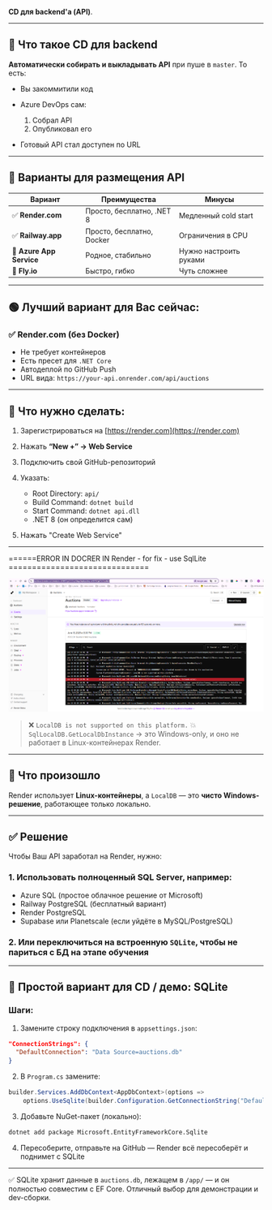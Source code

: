 **CD для backend'а (API)**.

---

## 🧩 Что такое CD для backend

**Автоматически собирать и выкладывать API** при пуше в `master`. То есть:

* Вы закоммитили код
* Azure DevOps сам:

  1. Собрал API
  2. Опубликовал его
* Готовый API стал доступен по URL

---

## 🧭 Варианты для размещения API

| Вариант                  | Преимущества              | Минусы                 |
| ------------------------ | ------------------------- | ---------------------- |
| ✅ **Render.com**         | Просто, бесплатно, .NET 8 | Медленный cold start   |
| ✅ **Railway.app**        | Просто, бесплатно, Docker | Ограничения в CPU      |
| 🔷 **Azure App Service** | Родное, стабильно         | Нужно настроить руками |
| 🔷 **Fly.io**            | Быстро, гибко             | Чуть сложнее           |

---

## 🟢 Лучший вариант для Вас сейчас:

### ✅ **Render.com (без Docker)**

* Не требует контейнеров
* Есть пресет для `.NET Core`
* Автодеплой по GitHub Push
* URL вида: `https://your-api.onrender.com/api/auctions`

---

## 🔨 Что нужно сделать:

1. Зарегистрироваться на [https://render.com](https://render.com)
2. Нажать **“New +” → Web Service**
3. Подключить свой GitHub-репозиторий
4. Указать:

   * Root Directory: `api/`
   * Build Command: `dotnet build`
   * Start Command: `dotnet api.dll`
   * .NET 8 (он определится сам)
5. Нажать "Create Web Service"

---


======ERROR IN DOCRER IN Render - for fix - use SqlLite ==============================

![alt text](_md_img/image02.png)

> ❌ `LocalDB is not supported on this platform.`
> 💥 `SqlLocalDB.GetLocalDbInstance` → это Windows-only, и оно не работает в Linux-контейнерах Render.

---

## 📌 Что произошло

Render использует **Linux-контейнеры**, а `LocalDB` — это **чисто Windows-решение**, работающее только локально.

---

## ✅ Решение

Чтобы Ваш API заработал на Render, нужно:

### 1. Использовать **полноценный SQL Server**, например:

* Azure SQL (простое облачное решение от Microsoft)
* Railway PostgreSQL (бесплатный вариант)
* Render PostgreSQL
* Supabase или Planetscale (если уйдёте в MySQL/PostgreSQL)

### 2. Или переключиться на встроенную `SQLite`, чтобы не париться с БД на этапе обучения

---

## 🔄 Простой вариант для CD / демо: SQLite

### Шаги:

1. Замените строку подключения в `appsettings.json`:

```json
"ConnectionStrings": {
  "DefaultConnection": "Data Source=auctions.db"
}
```

2. В `Program.cs` замените:

```csharp
builder.Services.AddDbContext<AppDbContext>(options =>
    options.UseSqlite(builder.Configuration.GetConnectionString("DefaultConnection")));
```

3. Добавьте NuGet-пакет (локально):

```bash
dotnet add package Microsoft.EntityFrameworkCore.Sqlite
```

4. Пересоберите, отправьте на GitHub — Render всё пересоберёт и поднимет с SQLite

---

✅ SQLite хранит данные в `auctions.db`, лежащем в `/app/` — и он полностью совместим с EF Core. Отличный выбор для демонстрации и dev-сборки.


